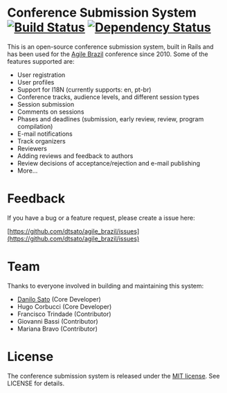 # Conference Submission System [![Build Status](https://secure.travis-ci.org/dtsato/agile_brazil.png?branch=master)](http://travis-ci.org/dtsato/agile_brazil) [![Dependency Status](https://gemnasium.com/dtsato/agile_brazil.png)](https://gemnasium.com/dtsato/agile_brazil)

This is an open-source conference submission system, built in Rails and has been used for the [Agile Brazil](http://www.agilebrazil.com) conference since 2010. Some of the features supported are:

* User registration
* User profiles
* Support for I18N (currently supports: en, pt-br)
* Conference tracks, audience levels, and different session types
* Session submission
* Comments on sessions
* Phases and deadlines (submission, early review, review, program compilation)
* E-mail notifications
* Track organizers
* Reviewers
* Adding reviews and feedback to authors
* Review decisions of acceptance/rejection and e-mail publishing
* More...

# Feedback

If you have a bug or a feature request, please create a issue here:

[https://github.com/dtsato/agile_brazil/issues](https://github.com/dtsato/agile_brazil/issues)

# Team

Thanks to everyone involved in building and maintaining this system:

* [Danilo Sato](http://www.dtsato.com) (Core Developer)
* Hugo Corbucci (Core Developer)
* Francisco Trindade (Contributor)
* Giovanni Bassi (Contributor)
* Mariana Bravo (Contributor)

# License

The conference submission system is released under the [MIT license](http://www.opensource.org/licenses/MIT). See LICENSE for details.